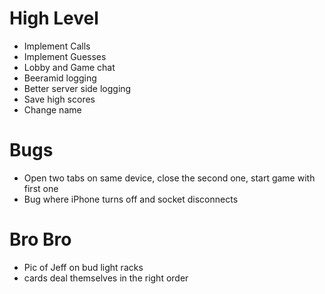 # High Level
- Implement Calls
- Implement Guesses
- Lobby and Game chat
- Beeramid logging
- Better server side logging
- Save high scores
- Change name

# Bugs
- Open two tabs on same device, close the second one, start game with first one
- Bug where iPhone turns off and socket disconnects

# Bro Bro
- Pic of Jeff on bud light racks
- cards deal themselves in the right order
